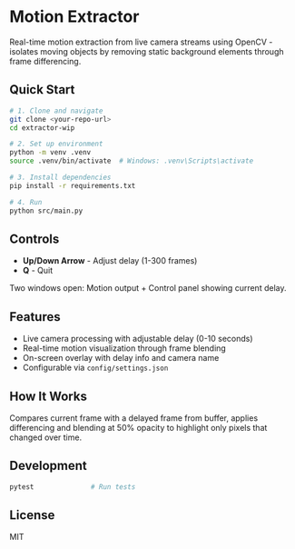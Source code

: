 # Motion Extractor

Real-time motion extraction from live camera streams using OpenCV - isolates moving objects by removing static background elements through frame differencing.

## Quick Start

```bash
# 1. Clone and navigate
git clone <your-repo-url>
cd extractor-wip

# 2. Set up environment
python -m venv .venv
source .venv/bin/activate  # Windows: .venv\Scripts\activate

# 3. Install dependencies
pip install -r requirements.txt

# 4. Run
python src/main.py
```

## Controls

- **Up/Down Arrow** - Adjust delay (1-300 frames)
- **Q** - Quit

Two windows open: Motion output + Control panel showing current delay.

## Features

- Live camera processing with adjustable delay (0-10 seconds)
- Real-time motion visualization through frame blending
- On-screen overlay with delay info and camera name
- Configurable via `config/settings.json`

## How It Works

Compares current frame with a delayed frame from buffer, applies differencing and blending at 50% opacity to highlight only pixels that changed over time.

## Development

```bash
pytest              # Run tests
```

## License

MIT
